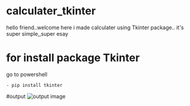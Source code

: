 # calculater_tkinter

hello friend..welcome here
i made calculater using Tkinter package..
it's super simple,,super esay

# for install package Tkinter
 go to powershell 
 ```python=
 - pip install tkinter
 ```
 #output
 ![output image]("C:\Users\admin\Pictures\Screenshots\calculater.png\calculater.png")
